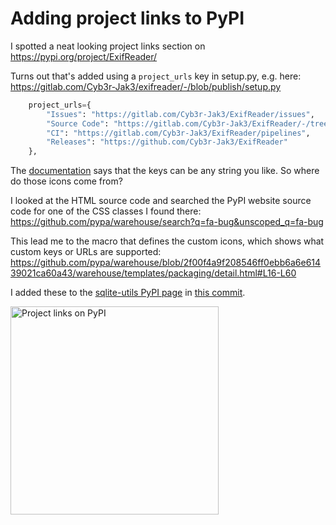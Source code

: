 # Adding project links to PyPI

I spotted a neat looking project links section on https://pypi.org/project/ExifReader/

Turns out that's added using a `project_urls` key in setup.py, e.g. here: https://gitlab.com/Cyb3r-Jak3/exifreader/-/blob/publish/setup.py

```python
    project_urls={
        "Issues": "https://gitlab.com/Cyb3r-Jak3/ExifReader/issues",
        "Source Code": "https://gitlab.com/Cyb3r-Jak3/ExifReader/-/tree/publish",
        "CI": "https://gitlab.com/Cyb3r-Jak3/ExifReader/pipelines",
        "Releases": "https://github.com/Cyb3r-Jak3/ExifReader"
    },
```
The [documentation](https://packaging.python.org/guides/distributing-packages-using-setuptools/#project-urls) says that the keys can be any string you like. So where do those icons come from?

I looked at the HTML source code and searched the PyPI website source code for one of the CSS classes I found there: https://github.com/pypa/warehouse/search?q=fa-bug&unscoped_q=fa-bug

This lead me to the macro that defines the custom icons, which shows what custom keys or URLs are supported: https://github.com/pypa/warehouse/blob/2f00f4a9f208546ff0ebb6a6e61439021ca60a43/warehouse/templates/packaging/detail.html#L16-L60

I added these to the [sqlite-utils PyPI page](https://pypi.org/project/sqlite-utils/) in [this commit](https://github.com/simonw/sqlite-utils/commit/74b30af31bf5169559c06aa6e57e1e4873076720).

<img src="https://raw.githubusercontent.com/simonw/til/main/pypi/project-links.png" width="333" alt="Project links on PyPI">
